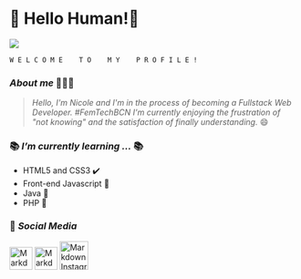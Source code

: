 # 👋 Hello Human!👾


![](https://i.imgur.com/y5EI5OJ.gif)

    W E L C O M E    T O    M Y    P R O F I L E !   
### *About me* 👩🏻‍💻
> *Hello, I'm Nicole and I'm in the process of becoming a Fullstack Web Developer. *#FemTechBCN*
I'm currently enjoying the frustration of "not knowing" and the satisfaction of finally understanding.* 😄

### 📚 *I’m currently learning ...* 📚
-  HTML5 and CSS3 ✔️
- Front-end Javascript 📝️ 
- Java 📝️
- PHP 📝

### 📱 *Social Media*
<a href="https://www.instagram.com/marvienicole98/"> <img src="https://i.imgur.com/srDXF9b.png"
alt="Markdown Instagram icon" height="40" width="40"/></a>
<a href="https://twitter.com/MarvieNicole2/"><img src="https://i.imgur.com/ImIuJoi.png"
alt="Markdown Instagram icon" height="40" width="40"/></a>
<a href="https://www.linkedin.com/in/marvie-nicole-uy-flores-281b65171/"><img src="https://i.imgur.com/bPt2pH3.png"
alt="Markdown Instagram icon" height="50" width="50"/></a>
     
